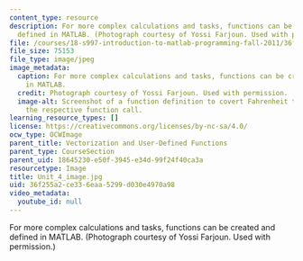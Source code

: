 ```yaml
---
content_type: resource
description: For more complex calculations and tasks, functions can be created and
  defined in MATLAB. (Photograph courtesy of Yossi Farjoun. Used with permission.)
file: /courses/18-s997-introduction-to-matlab-programming-fall-2011/36f255a2ce336eaa5299d030e4970a98_Unit_4_image.jpg
file_size: 75153
file_type: image/jpeg
image_metadata:
  caption: For more complex calculations and tasks, functions can be created and defined
    in MATLAB.
  credit: Photograph courtesy of Yossi Farjoun. Used with permission.
  image-alt: Screenshot of a function definition to covert Fahrenheit to Celsius and
    the respective function call.
learning_resource_types: []
license: https://creativecommons.org/licenses/by-nc-sa/4.0/
ocw_type: OCWImage
parent_title: Vectorization and User-Defined Functions
parent_type: CourseSection
parent_uid: 18645230-e50f-3945-e34d-99f24f40ca3a
resourcetype: Image
title: Unit_4_image.jpg
uid: 36f255a2-ce33-6eaa-5299-d030e4970a98
video_metadata:
  youtube_id: null
---
```

For more complex calculations and tasks, functions can be created and defined in MATLAB. (Photograph courtesy of Yossi Farjoun. Used with permission.)